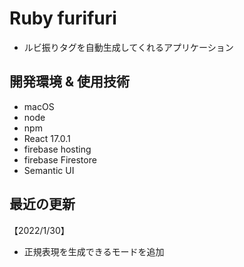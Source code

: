# Ruby furifuri

- ルビ振りタグを自動生成してくれるアプリケーション

## 開発環境 & 使用技術
- macOS
- node
- npm
- React 17.0.1
- firebase hosting
- firebase Firestore
- Semantic UI

## 最近の更新
【2022/1/30】
- 正規表現を生成できるモードを追加
